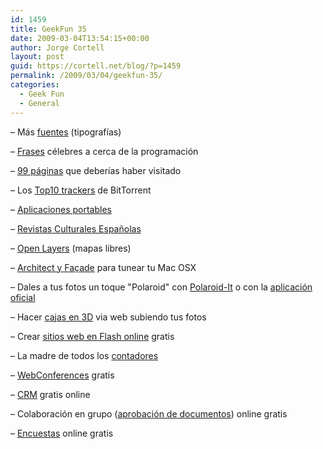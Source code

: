 ```yaml
---
id: 1459
title: GeekFun 35
date: 2009-03-04T13:54:15+00:00
author: Jorge Cortell
layout: post
guid: https://cortell.net/blog/?p=1459
permalink: /2009/03/04/geekfun-35/
categories:
  - Geek Fun
  - General
---
```

– Más <a title="https://www.dafont.com/" href="https://www.dafont.com/" target="_blank">fuentes</a> (tipografías)

– <a title="https://www.javahispano.org/contenidos/es/frases_celebres_acerca_de_la_programacion/" href="https://www.javahispano.org/contenidos/es/frases_celebres_acerca_de_la_programacion/" target="_blank">Frases</a> célebres a cerca de la programación

– <a title="https://youshouldhaveseenthis.com/" href="https://youshouldhaveseenthis.com/" target="_blank">99 páginas</a> que deberías haber visitado

– Los <a title="https://www.agujero.com/modules.php?name=News&file=article&sid=1110" href="https://www.agujero.com/modules.php?name=News&file=article&sid=1110" target="_blank">Top10 trackers</a> de BitTorrent

– <a title="https://appsportables.blogspot.com/" href="https://appsportables.blogspot.com/" target="_blank">Aplicaciones portables</a>

– <a title="https://revistasculturales.com/revistas/" href="https://revistasculturales.com/revistas/" target="_blank">Revistas Culturales Españolas</a>

– <a title="https://www.openlayers.org/" href="https://www.openlayers.org/" target="_blank">Open Layers</a> (mapas libres)

– <a title="https://www.slightlypretentious.com/" href="https://www.slightlypretentious.com/" target="_blank">Architect y Façade</a> para tunear tu Mac OSX

– Dales a tus fotos un toque "Polaroid" con <a title="https://ankitjain.info/tools/polaroid/" href="https://ankitjain.info/tools/polaroid/" target="_blank">Polaroid-It</a> o con la <a title="www.poladroid.net/download.html" href="https://www.poladroid.net/download.html" target="_blank">aplicación oficial</a>

– Hacer <a title="https://3d-pack.com/" href="https://3d-pack.com/" target="_blank">cajas en 3D</a> via web subiendo tus fotos

– Crear <a title="https://www.wix.com/" href="https://www.wix.com/" target="_blank">sitios web en Flash online</a> gratis

– La madre de todos los <a title="https://www.w3counter.com/" href="https://www.w3counter.com/" target="_blank">contadores</a>

– <a title="https://www.dimdim.com/" href="https://www.dimdim.com/" target="_blank">WebConferences</a> gratis

– <a title="https://norada.com/" href="https://norada.com/" target="_blank">CRM</a> gratis online

– Colaboración en grupo (<a title="https://www.zapproved.com/Welcome" href="https://www.zapproved.com/Welcome" target="_blank">aprobación de documentos</a>) online gratis

– <a title="https://www.premiersurvey.com/default.aspx" href="https://www.premiersurvey.com/default.aspx" target="_blank">Encuestas</a> online gratis